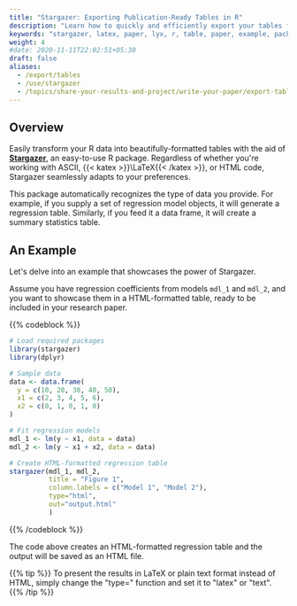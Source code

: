 ```yaml
---
title: "Stargazer: Exporting Publication-Ready Tables in R"
description: "Learn how to quickly and efficiently export your tables for your paper."
keywords: "stargazer, latex, paper, lyx, r, table, paper, example, package, html, code, export, exporting, rstudio, code,  publication-ready, tables"
weight: 4
#date: 2020-11-11T22:02:51+05:30
draft: false
aliases:
  - /export/tables
  - /use/stargazer
  - /topics/share-your-results-and-project/write-your-paper/export-tables/
---
```


## Overview

Easily transform your R data into beautifully-formatted tables with the aid of **[Stargazer](https://www.rdocumentation.org/packages/stargazer/versions/5.2.3)**, an easy-to-use R package. Regardless of whether you're working with ASCII, {{< katex >}}\LaTeX{{< /katex >}}, or HTML code, Stargazer seamlessly adapts to your preferences. 

This package automatically recognizes the type of data you provide. For example, if you supply a set of regression model objects, it will generate a regression table. Similarly, if you feed it a data frame, it will create a summary statistics table.

## An Example
Let's delve into an example that showcases the power of Stargazer.  

Assume you have regression coefficients from models `mdl_1` and `mdl_2`, and you want to showcase them in a HTML-formatted table, ready to be included in your research paper. 

{{% codeblock %}}
```R
# Load required packages
library(stargazer)
library(dplyr)

# Sample data
data <- data.frame(
  y = c(10, 20, 30, 40, 50),
  x1 = c(2, 3, 4, 5, 6),
  x2 = c(0, 1, 0, 1, 0)
)

# Fit regression models
mdl_1 <- lm(y ~ x1, data = data)
mdl_2 <- lm(y ~ x1 + x2, data = data)

# Create HTML-formatted regression table
stargazer(mdl_1, mdl_2,
          title = "Figure 1",
          column.labels = c("Model 1", "Model 2"),
          type="html",
          out="output.html"  
          )

```
{{% /codeblock %}}

The code above creates an HTML-formatted regression table and the output will be saved as an HTML file. 

{{% tip %}}
To present the results in LaTeX or plain text format instead of HTML, simply change the "type=" function and set it to "latex" or "text". 
{{% /tip %}}






